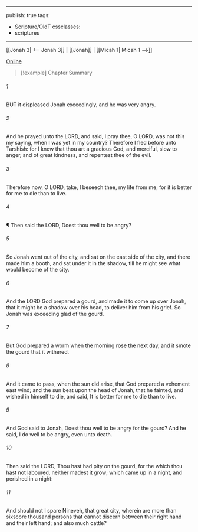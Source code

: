 

---
publish: true
tags:
  - Scripture/OldT
cssclasses:
  - scriptures
---
[[Jonah 3| <-- Jonah 3]] | [[Jonah]] | [[Micah 1| Micah 1 -->]]

[Online](https://churchofjesuschrist.org/study/scriptures/ot/jonah/4?lang=eng)

>[!example] Chapter Summary
>
###### 1
BUT it displeased Jonah exceedingly, and he was very angry.
###### 2
And he prayed unto the LORD, and said, I pray thee, O LORD, was not this my saying, when I was yet in my country?  Therefore I fled before unto Tarshish: for I knew that thou art a gracious God, and merciful, slow to anger, and of great kindness, and repentest thee of the evil.
###### 3
Therefore now, O LORD, take, I beseech thee, my life from me; for it is better for me to die than to live.
###### 4
¶ Then said the LORD, Doest thou well to be angry?
###### 5
So Jonah went out of the city, and sat on the east side of the city, and there made him a booth, and sat under it in the shadow, till he might see what would become of the city.
###### 6
And the LORD God prepared a gourd, and made it to come up over Jonah, that it might be a shadow over his head, to deliver him from his grief.  So Jonah was exceeding glad of the gourd.
###### 7
But God prepared a worm when the morning rose the next day, and it smote the gourd that it withered.
###### 8
And it came to pass, when the sun did arise, that God prepared a vehement east wind; and the sun beat upon the head of Jonah, that he fainted, and wished in himself to die, and said, It is better for me to die than to live.
###### 9
And God said to Jonah, Doest thou well to be angry for the gourd?  And he said, I do well to be angry, even unto death.
###### 10
Then said the LORD, Thou hast had pity on the gourd, for the which thou hast not laboured, neither madest it grow; which came up in a night, and perished in a night:
###### 11
And should not I spare Nineveh, that great city, wherein are more than sixscore thousand persons that cannot discern between their right hand and their left hand; and also much cattle?



